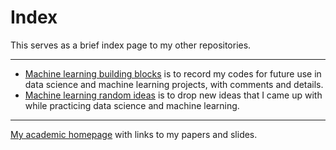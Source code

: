 # Index
This serves as a brief index page to my other repositories.

---

* [Machine learning building blocks](https://github.com/zxfsheep/ML-building-blocks/blob/master/README.md) is to record my codes for future use in data science and machine learning projects, with comments and details.
* [Machine learning random ideas](https://github.com/zxfsheep/ML-random-ideas/blob/master/README.md) is to drop new ideas that I came up with while practicing data science and machine learning.

---
[My academic homepage](https://www.math.brown.edu/~xufanz) with links to my papers and slides.

